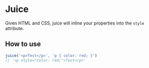 
# Juice

Given HTML and CSS, juice will inline your properties into the `style`
attribute.

## How to use

```js
juice('<p>Test</p>', 'p { color: red; }')
// '<p style="color: red;">Test</p>'
```
